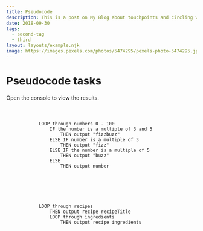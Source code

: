 ```yaml
---
title: Pseudocode
description: This is a post on My Blog about touchpoints and circling wagons.
date: 2018-09-30
tags:
  - second-tag
  - third
layout: layouts/example.njk
image: https://images.pexels.com/photos/5474295/pexels-photo-5474295.jpeg?auto=compress&cs=tinysrgb&dpr=2&h=650&w=940
---
```


<div class="container mt-4">
    <h1>Pseudocode tasks</h1>
    <p>Open the console to view the results.</p>
</div>

<div class="container mt-4">
    <code>
        <pre>
            LOOP through numbers 0 - 100
                IF the number is a multiple of 3 and 5
                    THEN output "fizzbuzz"
                ELSE IF number is a multiple of 3
                    THEN output "fizz"
                ELSE IF the number is a multiple of 5
                    THEN output "buzz"
                ELSE
                    THEN output number
        </pre>
    </code>
</div>

<!--
Create an object to hold information on your favourite recipes. It should have properties for:
recipeTitle (a string)
servings (a number)
ingredients (an array of strings)
directions (a string)
List all recipes
Create a loop to list all the ingredients.
 -->

<div class="container mt-4">
    <code>
        <pre>
            LOOP through recipes
                THEN output recipe recipeTitle
                LOOP through ingredients
                    THEN output recipe ingredients
        </pre>
    </code>
</div>

<script>
console.log("--- Task 1 ---");
 //LOOP through numbers 0 - 100
 for (let counter = 1; counter <= 100; counter++) {
        let message = ""
        //    IF the number is a multiple of 3 and 5
        if (counter % 15 == 0) {
            //    THEN output "fizzbuzz"
            message += "fizzbuzz";
        }
        //    ELSE IF number is a multiple of 3
        else if (counter % 3 == 0) {
            
            //    THEN output "fizz"
            message += "fizz"
        }
        //    ELSE IF the number is a multiple of 5
        else if (counter % 5 == 0) {
            //    THEN output "buzz"
            message += "buzz";
        }
        //    ELSE
        else {
            message = counter;
        }
            //    THEN output number
        console.log(message);
 }
console.log("--- End of Task 1 ---");


console.log("--- Task 2 ---");
 let favoriteRecipes = {
    recipeTitle: "flomboyay", //(a string)
    servings: 1, //(a number)
    ingredients: ["eggs", "sugar", "honey", "spice"], //(an array of strings)
    directions:  "stir well and flomboyay" //(a string)
 };

//LOOP through recipes
            //    THEN output recipe recipeTitle
            //    LOOP through ingredients
                //    THEN output recipe ingredients

console.log("--- End of Task 2 ---");
</script>
